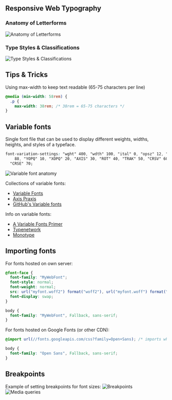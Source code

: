 ## Responsive Web Typography

### Anatomy of Letterforms

![Anatomy of Letterforms](/images/anatomy.png)

### Type Styles & Classifications

![Type Styles & Classifications](/images/type_styles.png)

## Tips & Tricks

Using max-width to keep text readable (65-75 characters per line)

```css
@media (min-width: 58rem) {
  .p {
    max-width: 38rem; /* 38rem = 65-75 characters */
}
```

## Variable fonts

Single font file that can be used to display different weights, widths, heights, and styles of a typeface.

```css
font-variation-settings: "wght" 400, "wdth" 100, "ital" 0, "opsz" 12, "slnt" 0, "GRAD"
    88, "YOPQ" 10, "XOPQ" 20, "AXIS" 30, "ROT" 40, "TRAK" 50, "CRSV" 60,
  "CRSE" 70;
```

![Variable font anatomy](/images/variable.png)

Collections of variable fonts:

- [Variable Fonts](https://v-fonts.com/)
- [Axis Praxis](https://www.axis-praxis.org/)
- [GitHub's Variable fonts](https://github.com/mona-sans)

Info on variable fonts:

- [A Variable Fonts Primer](https://variablefonts.io/)
- [Typenetwork](https://www.typenetwork.com/brochure/opentype-font-variations/#introduction)
- [Monotype](https://www.monotype.com/resources/expertise/variable-fonts-101)

## Importing fonts

For fonts hosted on own server:

```css
@font-face {
  font-family: "MyWebFont";
  font-style: normal;
  font-weight: normal;
  src: url("myfont.woff2") format("woff2"), url("myfont.woff") format("woff");
  font-display: swap;
}

body {
  font-family: "MyWebFont", Fallback, sans-serif;
}
```

For fonts hosted on Google Fonts (or other CDN):

```css
@import url(//fonts.googleapis.com/css?family=Open+Sans); /* imports whole font family */

body {
  font-family: "Open Sans", Fallback, sans-serif;
}
```

## Breakpoints

Example of setting breakpoints for font sizes:
![Breakpoints](/images/breakpoints.png)
![Media queries](/images/media_queries.png)
